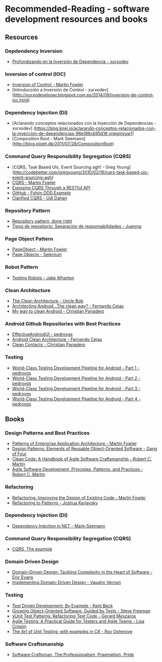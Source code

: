 # Recommended-Reading - software development resources and books

## Resources

### Depdendency Inversion
* [Profundizando en la Inversión de Dependencia - xurxodev](http://xurxodev.com/profundizando-en-la-inversion-de-dependencia/)

### Inversion of control (IOC)
* [Inversion of Control - Martin Fowler]( http://martinfowler.com/bliki/InversionOfControl.html) 
* [Introducción a Inversión de Control - xurxodev] (http://xurxodeveloper.blogspot.com.es/2014/09/inversion-de-control-ioc.html)

### Dependency Injection (DI)
* [Aclarando conceptos relacionados con la Inyección de Dependencias - xurxodev] (https://blog.kirei.io/aclarando-conceptos-relacionados-con-la-inyeccion-de-dependencias-96e186cb95d1#.ynegmyuw1)
* [Composition Root - Mark Seemann] (http://blog.ploeh.dk/2011/07/28/CompositionRoot)

### Command Query Responsibility Segregation (CQRS)
* [CQRS, Task Based UIs, Event Sourcing agh! - Greg Young] (http://codebetter.com/gregyoung/2010/02/16/cqrs-task-based-uis-event-sourcing-agh)
* [CQRS - Martin Fowler](http://martinfowler.com/bliki/CQRS.html)
* [Exposing CQRS Through a RESTful API](http://www.infoq.com/articles/rest-api-on-cqrs) 
* [GitHub - Fohjin.DDD.Example](https://github.com/MarkNijhof/Fohjin/tree/master/Fohjin.DDD.Example) 
* [Clarified CQRS - Udi Dahan](http://www.udidahan.com/2009/12/09/clarified-cqrs)

### Repository Pattern

* [Repository pattern, done right](http://blog.gauffin.org/2013/01/repository-pattern-done-right)
* [Tipos de repositorio: Separación de responsabilidades - Juanma](http://blog.koalite.com/2011/12/tipos-de-repositorio-separacion-de-responsabilidades)

### Page Object Pattern
* [PageObject - Martin Fowler](http://martinfowler.com/bliki/PageObject.html)
* [Page Objects - Selenium](https://code.google.com/p/selenium/wiki/PageObjects)

### Robot Pattern
* [Testing Robots - Jake Wharton](https://realm.io/news/kau-jake-wharton-testing-robots)

### Clean Architecture
* [The Clean Architecture - Uncle Bob](https://blog.8thlight.com/uncle-bob/2012/08/13/the-clean-architecture.html)
* [Architecting Android…The clean way? - Fernando Cejas](http://fernandocejas.com/2014/09/03/architecting-android-the-clean-way)
* [My way to clean Android - Christian Panadero](http://es.slideshare.net/ChristianPanadero/my-way-to-clean-android-android-day-salamanca-edition)

### Android Github Repositories with Best Practices
* [EffectiveAndroidUI - pedrovgs](https://github.com/pedrovgs/EffectiveAndroidUI)
* [Android Clean Architecture - Fernando Cejas](https://github.com/android10/Android-CleanArchitecture)
* [Clean Contacts - Christian Panadero](https://github.com/PaNaVTEC/Clean-Contacts)

### Testing
* [World-Class Testing Development Pipeline for Android - Part 1 - pedrovgs](http://blog.karumi.com/world-class-testing-development-pipeline-for-android)
* [World-Class Testing Development Pipeline for Android - Part 2 - pedrovgs](http://blog.karumi.com/world-class-testing-development-pipeline-for-android-part-2)
* [World-Class Testing Development Pipeline for Android - Part 3 - pedrovgs](http://blog.karumi.com/world-class-testing-development-pipeline-for-android-part-3)
* [World-Class Testing Development Pipeline for Android - Part 4 - pedrovgs](http://blog.karumi.com/world-class-testing-development-pipeline-for-android-part-4)

## Books

### Design Patterns and Best Practices
* [Patterns of Enterprise Application Architecture - Martin Fowler](http://www.amazon.com/gp/product/0321127420/ref=as_li_qf_sp_asin_il_tl?ie=UTF8&camp=1789&creative=9325&creativeASIN=0321127420&linkCode=as2&tag=xurxodev-20&linkId=RACADZ6HNCGK7YE4)
* [Design Patterns: Elements of Reusable Object-Oriented Software - Gang of Four](http://www.amazon.com/gp/product/0201633612/ref=as_li_qf_sp_asin_il_tl?ie=UTF8&camp=1789&creative=9325&creativeASIN=0201633612&linkCode=as2&tag=xurxodev-20&linkId=QY7XYHGN4L46SQ65)
* [Clean Code: A Handbook of Agile Software Craftsmanship - Robert C. Martin](http://www.amazon.com/gp/product/0132350882/ref=as_li_qf_sp_asin_il_tl?ie=UTF8&camp=1789&creative=9325&creativeASIN=0132350882&linkCode=as2&tag=xurxodev-20&linkId=QMAVUCF7KR4LLKBM)
* [Agile Software Development, Principles, Patterns, and Practices - Robert C. Martin](http://www.amazon.com/gp/product/0135974445/ref=as_li_qf_sp_asin_il_tl?ie=UTF8&camp=1789&creative=9325&creativeASIN=0135974445&linkCode=as2&tag=xurxodev-20&linkId=775TPPB2K34W66GL)

### Refactoring
* [Refactoring: Improving the Design of Existing Code - Martin Fowler](http://www.amazon.com/gp/product/0201485672/ref=as_li_qf_sp_asin_il_tl?ie=UTF8&camp=1789&creative=9325&creativeASIN=0201485672&linkCode=as2&tag=xurxodev-20&linkId=5M4QPOG44IICSIWL)
* [Refactoring to Patterns - Joshua Kerievsky](http://www.amazon.com/gp/product/0321213351/ref=as_li_qf_sp_asin_il_tl?ie=UTF8&camp=1789&creative=9325&creativeASIN=0321213351&linkCode=as2&tag=xurxodev-20&linkId=2SAJGZDSAYY4SYOL)

### Dependency Injection (DI)
* [Dependency Injection in NET - Mark-Seemann](http://www.amazon.com/Dependency-Injection-NET-Mark-Seemann/dp/1935182501?tag=xurxodev-20) 

### Command Query Responsibility Segregation (CQRS)
* [CQRS, The example](http://www.amazon.com/gp/product/1484102878?tag=xurxodev-20) 

### Domain Driven Design
* [Domain-Driven Design: Tackling Complexity in the Heart of Software - Eric Evans](http://www.amazon.com/gp/product/0321125215/ref=as_li_qf_sp_asin_il_tl?ie=UTF8&camp=1789&creative=9325&creativeASIN=0321125215&linkCode=as2&tag=xurxodev-20&linkId=YYEGIGUSQYKSU6XY)
* [Implementing Domain-Driven Design - Vaughn Vernon](http://www.amazon.com/gp/product/0321834577/ref=as_li_qf_sp_asin_il_tl?ie=UTF8&camp=1789&creative=9325&creativeASIN=0321834577&linkCode=as2&tag=xurxodev-20&linkId=V2N2XLIWV7EDKDTI)

### Testing
* [Test Driven Development: By Example - Kent Beck](http://www.amazon.com/gp/product/0321146530/ref=as_li_qf_sp_asin_il_tl?ie=UTF8&camp=1789&creative=9325&creativeASIN=0321146530&linkCode=as2&tag=xurxodev-20&linkId=S76CMKLILXWVTBO3)
* [Growing Object-Oriented Software, Guided by Tests - Steve Freeman](http://www.amazon.com/gp/product/0321503627/ref=as_li_qf_sp_asin_il_tl?ie=UTF8&camp=1789&creative=9325&creativeASIN=0321503627&linkCode=as2&tag=xurxodev-20&linkId=Z26YBTBIO222JPAC)
* [xUnit Test Patterns: Refactoring Test Code - Gerard Meszaros](http://www.amazon.com/gp/product/0131495054/ref=as_li_qf_sp_asin_il_tl?ie=UTF8&camp=1789&creative=9325&creativeASIN=0131495054&linkCode=as2&tag=xurxodev-20&linkId=RQUVYX2KZVLBZTW3)
* [Agile Testing: A Practical Guide for Testers and Agile Teams - Lisa Crispin](http://www.amazon.com/gp/product/0321534468/ref=as_li_qf_sp_asin_il_tl?ie=UTF8&camp=1789&creative=9325&creativeASIN=0321534468&linkCode=as2&tag=xurxodev-20&linkId=DH4FFVW6VXZ7KPRC)
* [The Art of Unit Testing: with examples in C# - Roy Osherove](http://www.amazon.com/gp/product/1617290890/ref=as_li_qf_sp_asin_il_tl?ie=UTF8&camp=1789&creative=9325&creativeASIN=1617290890&linkCode=as2&tag=xurxodev-20&linkId=POSITZ2AQBS7Z7T5)

### Software Craftsmanship
* [Software Craftsman, The:Professionalism, Pragmatism, Pride](https://www.amazon.es/gp/product/0134052501/ref=as_li_qf_sp_asin_il_tl?ie=UTF8&camp=3626&creative=24790&creativeASIN=0134052501&linkCode=as2&tag=xurxodev0e-21)
